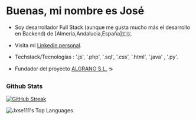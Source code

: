 # Buenas, mi nombre es José

* Soy desarrollador Full Stack (aunque me gusta mucho más el desarrollo en Backend) de [Almeria,Andalucia,España]🇪🇸.

* Visita mi [Linkedin personal](https://www.linkedin.com/in/jos%C3%A9-mart%C3%ADnez-estrada-997b77208/). 

* Techstack/Tecnologías : '.js', '.php', '.sql', '.css', '.html', '.java' , '.py'.


* Fundador del proyecto [ALGRANO S.L.](https://github.com/Jxse111/ALGRANO_SL_PROCESO_MVC) ☕


### Github Stats 
[![GitHub Streak](https://github-readme-streak-stats.herokuapp.com?user=Jxse111&theme=dark)](https://git.io/streak-stats)

![Jxse111's Top Languages](https://github-readme-stats.vercel.app/api/top-langs/?username=Jxse111&theme=dark&show_icons=true&hide_border=true&layout=compact)
